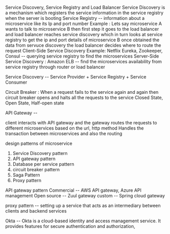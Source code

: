 Service Discovery, Service Registry and Load Balancer Service Discovery is a mechanism which registers the service information in the service registry when the server is booting Service Registry -- information about a microservice like its Ip and port number Example : Lets say microservice A wants to talk to microservice B then first step it goes to the load balancer and load balancer reaches service discovery which in turn looks at service registry to get the ip and port details of microservice B once obtained the data from servuce discovery the load balancer decides where to route the request Client-Side Service Discovery Example: Netflix Eureka, Zookeeper, Consul -- querying service registry to find the microservices Server-Side Service Discovery : Amazon ELB -- find the microservices availability from service registry through router or load balancer

Service Discovery -- Service Provider + Service Registry + Service Consumer

Circuit Breaker : When a request fails to the service again and again then circuit breaker opens and halts all the requests to the service Closed State, Open State, Half-open state

API Gateway -- 

client interacts with API gateway and the gateway routes the requests to different microservices based on the url, http method
Handles the transaction between microservices and also the routing 

design patterns of microservice 

1) Service Discovery pattern
2) API gateway pattern
3) Database per service pattern
4) circuit breaker pattern
5) Saga Pattern
6) Proxy pattern

API gateway pattern 
Commercial -- AWS API gateway, Azure API management
Open source -- Zuul gateway 
custom -- Spring cloud gateway

proxy pattern -- setting up a service that acts as an intermediary between clients and backend services

Okta -- Okta is a cloud-based identity and access management service. It provides features for secure authentication and authorization,

